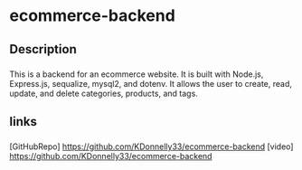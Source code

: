 # ecommerce-backend

## Description
### 
This is a backend for an ecommerce website. It is built with Node.js, Express.js, sequalize, mysql2, and dotenv. It allows the user to create, read, update, and delete categories, products, and tags.

## links
###
[GitHubRepo] https://github.com/KDonnelly33/ecommerce-backend
[video] https://github.com/KDonnelly33/ecommerce-backend